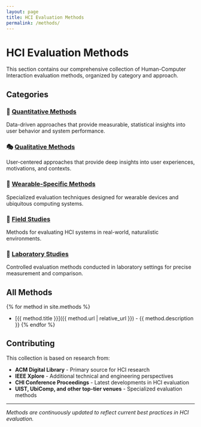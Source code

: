 ```yaml
---
layout: page
title: HCI Evaluation Methods
permalink: /methods/
---
```


# HCI Evaluation Methods

This section contains our comprehensive collection of Human-Computer Interaction evaluation methods, organized by category and approach.

## Categories

### 🔬 [Quantitative Methods](quantitative/)
Data-driven approaches that provide measurable, statistical insights into user behavior and system performance.

### 🎭 [Qualitative Methods](qualitative/)
User-centered approaches that provide deep insights into user experiences, motivations, and contexts.

### 📱 [Wearable-Specific Methods](wearable/)
Specialized evaluation techniques designed for wearable devices and ubiquitous computing systems.

### 🏢 [Field Studies](field/)
Methods for evaluating HCI systems in real-world, naturalistic environments.

### 🧪 [Laboratory Studies](laboratory/)
Controlled evaluation methods conducted in laboratory settings for precise measurement and comparison.

## All Methods

{% for method in site.methods %}
- [{{ method.title }}]({{ method.url | relative_url }}) - {{ method.description }}
{% endfor %}

## Contributing

This collection is based on research from:
- **ACM Digital Library** - Primary source for HCI research
- **IEEE Xplore** - Additional technical and engineering perspectives
- **CHI Conference Proceedings** - Latest developments in HCI evaluation
- **UIST, UbiComp, and other top-tier venues** - Specialized evaluation methods

---

*Methods are continuously updated to reflect current best practices in HCI evaluation.*